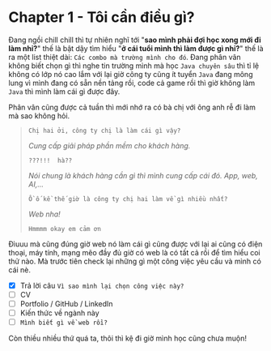 # Chapter 1 - Tôi cần điều gì?

Đang ngồi chill chill thì tự nhiên nghĩ tới "**sao mình phải đợi học xong mới đi làm nhỉ?**" thế là bật dậy tìm hiểu "**ở cái tuổi mình thì làm được gì nhỉ?**" thế là ra một list thiệt dài: `Các combo mà trường mình cho đó`. Đang phân vân không biết chọn gì thì nghe tin trường mình mà học `Java chuyên sâu` thì tỉ lệ không có lớp nó cao lắm với lại giờ công ty cũng ít tuyển `Java` đang mông lung vì mình đang có sẵn nền tảng rồi, code cả game rồi thì giờ không làm `Java` thì mình làm cái gì được đây.

Phân vân cũng được cả tuần thì mới nhớ ra có bà chị với ông anh rễ đi làm mà sao không hỏi.

> `Chị hai ởi, công ty chị là làm cái gì vậy?`
>  
> *Cung cấp giải pháp phần mềm cho khách hàng.*
> 
> `???!!!  hà??`
> 
> *Nói chung là khách hàng cần gì thì mình cung cấp cái đó. App, web, AI,...*
> 
> `Ồ ố kề thế giờ là công ty chị hai làm về gì nhiều nhất?`
> 
> *Web nha!*
> 
>  `Hmmmm okay em cảm ơn`

Đìuuu mà cũng đúng giờ web nó làm cái gì cũng được với lại ai cũng có điện thoại, máy tính, mạng mẽo đầy đủ giờ có web là có tất cả rồi để tìm hiểu coi thử nào. Mà trước tiên check lại những gì một công việc yêu cầu và mình có cái nè.

 - [x] Trả lời câu `Vì sao mình lại chọn công việc này?`
 - [ ] CV
 - [ ] Portfolio / GitHub / LinkedIn
 - [ ] Kiến thức về ngành này
 - [ ] `Mình biết gì về web rồi?`

Còn thiều nhiều thứ quá ta, thôi thì kệ đi giờ mình học cũng chưa muộn!